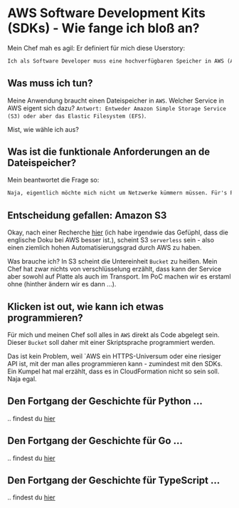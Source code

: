 # AWS Software Development Kits (SDKs) - Wie fange ich bloß an?

Mein Chef mah es agil: Er definiert für mich diese Userstory:

```Markdown
Ich als Software Developer muss eine hochverfügbaren Speicher in AWS (Amazon Web Services) bereitstellen, um Dateien für meine Anwendung persistent abzulegen.
```

## Was muss ich tun?

Meine Anwendung braucht einen Dateispeicher in `AWS`. Welcher Service in AWS eigent sich dazu? `Antwort: Entweder Amazon Simple Storage Service (S3) oder aber das Elastic Filesystem (EFS)`.

Mist, wie wähle ich aus?

## Was ist die funktionale Anforderungen an de Dateispeicher?

Mein beantwortet die Frage so:

```Markdown
Naja, eigentlich möchte mich nicht um Netzwerke kümmern müssen. Für's Patching sind wir in der Cloud. Der Speicher muss perfomant sein, aber keine Datenbank ersetzen.
```

## Entscheidung gefallen: Amazon S3

Okay, nach einer Recherche [hier](https://aws.amazon.com/s3/?nc1=h_ls) (ich habe irgendwie das Gefüphl, dass die englische Doku bei AWS besser ist.), scheint S3 `serverless` sein - also einen ziemlich hohen Automatisierungsgrad durch AWS zu haben.

Was brauche ich? In S3 scheint die Untereinheit `Bucket` zu heißen. Mein Chef hat zwar nichts von verschlüsselung erzählt, dass kann der Service aber sowohl auf Platte als auch im Transport. Im PoC machen wir es erstaml ohne (hinther ändern wir es dann ...).

## Klicken ist out, wie kann ich etwas programmieren?

Für mich und meinen Chef soll alles in `AWS` direkt als Code abgelegt sein. Dieser `Bucket` soll daher mit einer Skriptsprache programmiert werden.

Das ist kein Problem, weil `AWS ein HTTPS-Universum oder eine riesiger API ist, mit der man alles programmieren kann - zumindest mit den SDKs. Ein Kumpel hat mal erzählt, dass es in CloudFormation nicht so sein soll. Naja egal.

## Den Fortgang der Geschichte für Python ...

.. findest du [hier](python/README.md)

## Den Fortgang der Geschichte für Go ...

.. findest du [hier](go/README.md)

## Den Fortgang der Geschichte für TypeScript ...

.. findest du [hier](typescript/README.md)